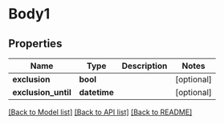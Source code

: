 # Body1

## Properties
Name | Type | Description | Notes
------------ | ------------- | ------------- | -------------
**exclusion** | **bool** |  | [optional] 
**exclusion_until** | **datetime** |  | [optional] 

[[Back to Model list]](../README.md#documentation-for-models) [[Back to API list]](../README.md#documentation-for-api-endpoints) [[Back to README]](../README.md)


